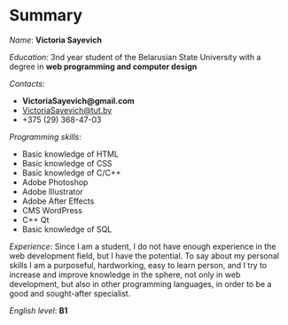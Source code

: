 # Summary


*Name*: **Victoria Sayevich**

*Education*: 3nd year student of the Belarusian State University with a degree in __web programming and computer design__

*Contacts*:  
* __VictoriaSayevich@gmail.com__  
* VictoriaSayevich@tut.by  
* +375 (29) 368-47-03
	
*Programming skills*:  
*   Basic knowledge of HTML  
*   Basic knowledge of CSS  
*   Basic knowledge of C/C++  
*   Adobe Photoshop
*   Adobe Illustrator
*   Adobe After Effects
*   CMS WordPress
*   C++ Qt
*   Basic knowledge of SQL
	
*Experience*:  Since I am a student, I do not have enough experience in the web development field, but I have the potential. To say about my personal skills I am a purposeful, hardworking, easy to learn person, and I try to increase and improve knowledge in the sphere, not only in web development, but also in other programming languages, in order to be a good and sought-after specialist.

*English level*: __B1__
